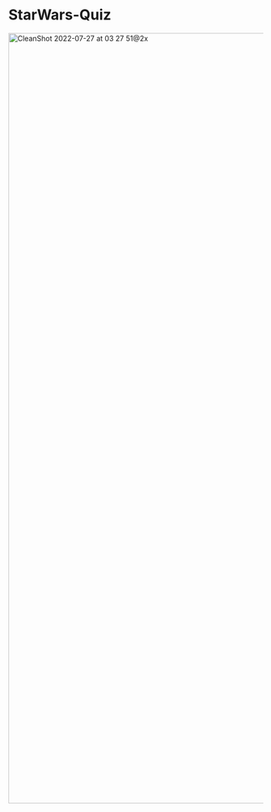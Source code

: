 # StarWars-Quiz

<img width="1521" alt="CleanShot 2022-07-27 at 03 27 51@2x" src="https://user-images.githubusercontent.com/71259399/181187722-84390636-9b9b-4365-9ed8-38bc9ced8aac.png">
